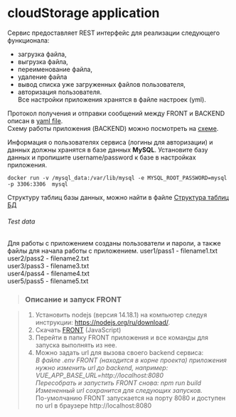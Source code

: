 # cloudStorage application

Сервис предоставляет REST интерфейс для реализации следующего функционала:
 - загрузка файла,  
 - выгрузка файла,
 - переименование файла,
 - удаление файла
 - вывод списка уже загруженных файлов пользователя,
 - авторизация пользователя.   
 Все настройки приложения хранятся в файле настроек (yml).
 
Протокол получения и отправки сообщений между FRONT и BACKEND описан в [yaml file](https://github.com/netology-code/jd-homeworks/blob/master/diploma/CloudServiceSpecification.yaml).  
Схему работы приложения (BACKEND) можно посмотреть на [схеме](https://github.com/AlenaOcheretnaia/cloud-storage/blob/main/docs/Схема%20работы%20cloudStorage.png).
 
Информация о пользователях сервиса (логины для авторизации) и данных должны хранятся в базе данных **MySQL**. 
Установите базу данных и пропишите username/password к базе в настройках приложения.
 
`docker run -v /mysql_data:/var/lib/mysql -e MYSQL_ROOT_PASSWORD=mysql -p 3306:3306  mysql`

Структуру таблиц базы данных, можно найти в файле [Структура таблиц БД](https://github.com/AlenaOcheretnaia/cloud-storage/blob/main/docs/Структура%20таблиц%20БД.png)

###### Test data

Для работы с приложением созданы пользователи и пароли, а также файлы для начала работы с приложением.
user1/pass1 - filename1.txt  
user2/pass2 - filename2.txt  
user3/pass3 - filename3.txt  
user4/pass4 - filename4.txt  
user5/pass5 - filename5.txt 

>### Описание и запуск FRONT

>1. Установить nodejs (версия 14.18.1) на компьютер следуя инструкции: https://nodejs.org/ru/download/.  
>2. Скачать [FRONT](https://github.com/netology-code/jd-homeworks/tree/master/diploma/netology-diplom-frontend) (JavaScript)  
>3. Перейти в папку FRONT приложения и все команды для запуска выполнять из нее.  
>4. Можно задать url для вызова своего backend сервиса:  
>*В файле .env FRONT (находится в корне проекта) приложения нужно изменить url до backend, например: VUE_APP_BASE_URL=http://localhost:8080  
>Пересобрать и запустить FRONT снова: npm run build  
>Измененный url сохранится для следующих запусков.*  
>По-умолчанию FRONT запускается на порту 8080 и доступен по url в браузере http://localhost:8080  